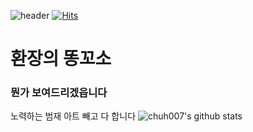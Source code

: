 
![header](https://capsule-render.vercel.app/api?type=Waving&color=0000FF&height=200&section=header&text=welcome&fontSize=50&animation=fadeIn&fontColor=DDDDDD)
[![Hits](https://hits.seeyoufarm.com/api/count/incr/badge.svg?url=https%3A%2F%2Fgithub.com%2Fchuh007&count_bg=%2379C83D&title_bg=%23555555&icon=&icon_color=%23F07C7C&title=hits&edge_flat=false)](https://hits.seeyoufarm.com)

# 환장의 똥꼬소
### 뭔가 보여드리겠읍니다
노력하는 범재 아트 빼고 다 합니다
![chuh007's github stats](https://github-readme-stats.vercel.app/api?username=seonghoo1217&show_icons=true)
<!--
**chuh007/chuh007** is a ✨ _special_ ✨ repository because its `README.md` (this file) appears on your GitHub profile.

Here are some ideas to get you started:

- 🔭 I’m currently working on ...
- 🌱 I’m currently learning ...
- 👯 I’m looking to collaborate on ...
- 🤔 I’m looking for help with ...
- 💬 Ask me about ...
- 📫 How to reach me: ...
- 😄 Pronouns: ...
- ⚡ Fun fact: ...
-->
